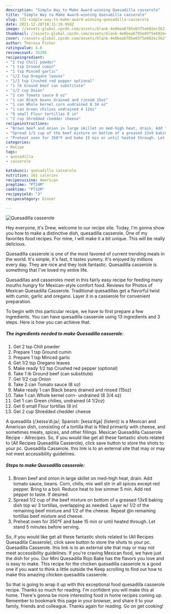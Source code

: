 ```yaml
---
description: "Simple Way to Make Award-winning Quesadilla casserole"
title: "Simple Way to Make Award-winning Quesadilla casserole"
slug: 722-simple-way-to-make-award-winning-quesadilla-casserole
date: 2021-12-28T18:31:19.958Z
image: //assets-global.cpcdn.com/assets/blank-4e0bea6785e03f5e602ec562f230caae08da540cada707380b4fe1bbebba43da.png
thumbnail: //assets-global.cpcdn.com/assets/blank-4e0bea6785e03f5e602ec562f230caae08da540cada707380b4fe1bbebba43da.png
cover: //assets-global.cpcdn.com/assets/blank-4e0bea6785e03f5e602ec562f230caae08da540cada707380b4fe1bbebba43da.png
author: Theresa Fisher
ratingvalue: 4.6
reviewcount: 35295
recipeingredient:
- "2 tsp Chili powder"
- "1 tsp Ground cumin"
- "1 tsp Minced garlic"
- "1/2 tsp Oregano leaves"
- "1/2 tsp Crushed red pepper optional"
- "1 lb Ground beef can substitute"
- "1/2 cup Onion"
- "2 can Tomato sauce 8 oz"
- "1 can Black beans drained and rinsed 15oz"
- "1 can Whole kernel corn undrained 8 34 oz"
- "1 can Green chilies undrained 4 12oz"
- "6 small Flour tortillas 8 in"
- "2 cup Shredded chedder cheese"
recipeinstructions:
- "Brown beef and onion in large skillet on med-high heat, drain. Add tomato sauce, beans. Corn, chilis; mix well stir in all spices except red pepper. Bring to a boil. Reduce heat to low simmer 5 min. Add red pepper to taste. If desired."
- "Spread 1/2 cup of the beef mixture on bottom of a greased 13x9 baking dish top w/ 3 tortillas, overlapping as needed. Layer w/ 1/2 of the remaining beef mixture and 1/2 of the cheese. Repeat @n remaining tortillas beef mixture and cheese."
- "Preheat oven for 350°F and bake 15 min or until heated through. Let stand 5 minutes before serving."
categories:
- Recipe
tags:
- quesadilla
- casserole

katakunci: quesadilla casserole 
nutrition: 161 calories
recipecuisine: American
preptime: "PT24M"
cooktime: "PT32M"
recipeyield: "3"
recipecategory: Dinner

---
```



![Quesadilla casserole](//assets-global.cpcdn.com/assets/blank-4e0bea6785e03f5e602ec562f230caae08da540cada707380b4fe1bbebba43da.png)

Hey everyone, it's Drew, welcome to our recipe site. Today, I'm gonna show you how to make a distinctive dish, quesadilla casserole. One of my favorites food recipes. For mine, I will make it a bit unique. This will be really delicious.

Quesadilla casserole is one of the most favored of current trending meals in the world. It's simple, it's fast, it tastes yummy. It's enjoyed by millions every day. They are nice and they look fantastic. Quesadilla casserole is something that I've loved my entire life.

Quesadillas and casseroles meet in this fairly easy recipe for feeding many mouths hungry for Mexican-style comfort food. Reviews for Photos of Mexican Quesadilla Casserole. Traditional quesadillas get a flavorful twist with cumin, garlic and oregano. Layer it in a casserole for convenient preparation.


To begin with this particular recipe, we have to first prepare a few ingredients. You can have quesadilla casserole using 13 ingredients and 3 steps. Here is how you can achieve that.

<!--inarticleads1-->

##### The ingredients needed to make Quesadilla casserole:

1. Get 2 tsp Chili powder
1. Prepare 1 tsp Ground cumin
1. Prepare 1 tsp Minced garlic
1. Get 1/2 tsp Oregano leaves
1. Make ready 1/2 tsp Crushed red pepper (optional)
1. Take 1 lb Ground beef (can substitute)
1. Get 1/2 cup Onion
1. Take 2 can Tomato sauce (8 oz)
1. Make ready 1 can Black beans drained and rinsed (15oz)
1. Take 1 can Whole kernel corn- undrained (8 3/4 oz)
1. Get 1 can Green chilies, undrained (4 1/2oz)
1. Get 6 small Flour tortillas (8 in)
1. Get 2 cup Shredded chedder cheese


A quesadilla (/ˌkeɪsəˈdiːjə/; Spanish: [kesaˈðiʝa] (listen)) is a Mexican and American dish, consisting of a tortilla that is filled primarily with cheese, and sometimes meats, spices, and other fillings. Mexican Quesadilla Casserole Recipe - Allrecipes. So, if you would like get all these fantastic shots related to (All Recipes Quesadilla Casserole), click save button to store the shots to your pc. Quesadilla Casserole. this link is to an external site that may or may not meet accessibility guidelines. 

<!--inarticleads2-->

##### Steps to make Quesadilla casserole:

1. Brown beef and onion in large skillet on med-high heat, drain. Add tomato sauce, beans. Corn, chilis; mix well stir in all spices except red pepper. Bring to a boil. Reduce heat to low simmer 5 min. Add red pepper to taste. If desired.
1. Spread 1/2 cup of the beef mixture on bottom of a greased 13x9 baking dish top w/ 3 tortillas, overlapping as needed. Layer w/ 1/2 of the remaining beef mixture and 1/2 of the cheese. Repeat @n remaining tortillas beef mixture and cheese.
1. Preheat oven for 350°F and bake 15 min or until heated through. Let stand 5 minutes before serving.


So, if you would like get all these fantastic shots related to (All Recipes Quesadilla Casserole), click save button to store the shots to your pc. Quesadilla Casserole. this link is to an external site that may or may not meet accessibility guidelines. If you&#39;re craving Mexican food, we have just the dish for you. Our Mini Quesadilla Rojo Bake has the flavors you love and is easy to make. This recipe for the chicken quesadilla casserole is a good one if you want to think a little outside the Keep scrolling to find out how to make this amazing chicken quesadilla casserole. 

So that is going to wrap it up with this exceptional food quesadilla casserole recipe. Thanks so much for reading. I'm confident you will make this at home. There's gonna be more interesting food in home recipes coming up. Remember to bookmark this page in your browser, and share it to your family, friends and colleague. Thanks again for reading. Go on get cooking!
